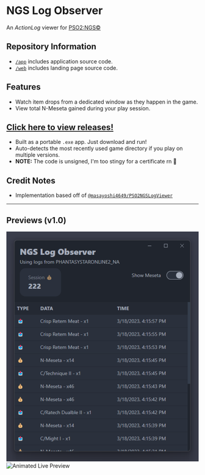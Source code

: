 # NGS Log Observer

An _ActionLog_ viewer for [PSO2:NGS©️](https://pso2.com/)

## Repository Information

- [`/app`](app) includes application source code.
- [`/web`](web) includes landing page source code.

## Features

- Watch item drops from a dedicated window as they happen in the game.
- View total N-Meseta gained during your play session.

## [Click here to view releases!](https://github.com/jojobii-arks/ngs-log-observer/releases/)


- Built as a portable `.exe` app. Just download and run!
- Auto-detects the most recently used game directory if you play on multiple versions.
- **NOTE:** The code is unsigned, I'm too stingy for a certificate rn 🤣

## Credit Notes

- Implementation based off of [`@masayoshi4649/PSO2NGSLogViewer`](https://github.com/masayoshi4649/PSO2NGSLogViewer)

---

## Previews (v1.0)

![Filled Item Log](web/public/images/preview-filled-log.png) 
![Animated Live Preview](web/public/images/preview-live.gif)

